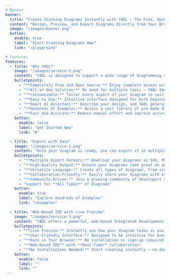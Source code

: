 ```yaml
---
# Banner
banner:
  title: "Create Stunning Diagrams Instantly with YADL – The Free, Open-Source Diagramming Language"
  content: "Design, Preview, and Export Diagrams Directly from Your Browser – No Sign-Up Required."
  image: "/images/banner.png"
  button:
    enable: true
    label: "Start Creating Diagrams Now"
    link: "/playground"

# Features
features:
  - title: "Why YADL?"
    image: "/images/service-1.png"
    content: "YADL is designed to support a wide range of diagramming needs, from software architecture diagrams to data flow diagrams, and everything in between. Its powerful syntax allows you to create detailed and precise diagrams without the hassle."
    bulletpoints:
      - "**Completely Free and Open Source:** Enjoy complete access without any barriers."
      - "**All-in-One Solution:** No need for multiple tools – YADL does it all."
      - "**Customizable:** Tailor every aspect of your diagram to suit your specific requirements."
      - "**Easy to Use:** Intuitive interface designed for both beginners and experts."
      - "**Smart AI Assistant:** Describe your design, and YADL generates the diagram."
      - "**Hundreds of Examples:** Access a vast library of pre-made diagrams to jumpstart your projects."
      - "**Fast and Accurate:** Reduce manual effort and improve accuracy with AI-driven design suggestions."
    button:
      enable: false
      label: "Get Started Now"
      link: "#"

  - title: "Export with Ease"
    image: "/images/service-2.png"
    content: "Once your diagram is ready, you can export it in multiple formats – all for free. YADL supports exporting diagrams as SVG, PNG, or PDF files, ensuring your designs are ready to use wherever you need them."
    bulletpoints:
      - "**Multiple Export Formats:** Download your diagrams as SVG, PNG, or PDF."
      - "**High-Quality Output:** Ensure your diagrams look great on any platform."
      - "**Versatile Language:** Create all types of diagrams, from simple flowcharts to complex system models."
      - "**Collaboration-Friendly:** Easily share your diagrams with others, thanks to the web-based platform."
      - "**Community-Driven:** Join a growing community of developers and designers contributing to and improving YADL."
      - "Support for **All Types** of Diagrams"
    button:
      enable: true
      label: "Explore Hundreds of Examples"
      link: "/examples"

  - title: "Web-Based IDE with Live Preview"
    image: "/images/service-3.png"
    content: "YADL offers a powerful, web-based Integrated Development Environment (IDE) that lets you create and view your diagrams in real-time, all from within your browser."
    bulletpoints:
      - "**Live Preview:** Instantly see how your diagram looks as you type."
      - "**User-Friendly Interface:** Designed to be intuitive for everyone, from beginners to pros."
      - "**Runs in Your Browser:** No installation or sign-up required.."
      - "**Web-Based IDE** with **Real-Time** Collaboration"
      - "**No Installations Needed:** Start creating instantly – no downloads required."
    button:
      enable: false
      label: ""
      link: ""
---
```


